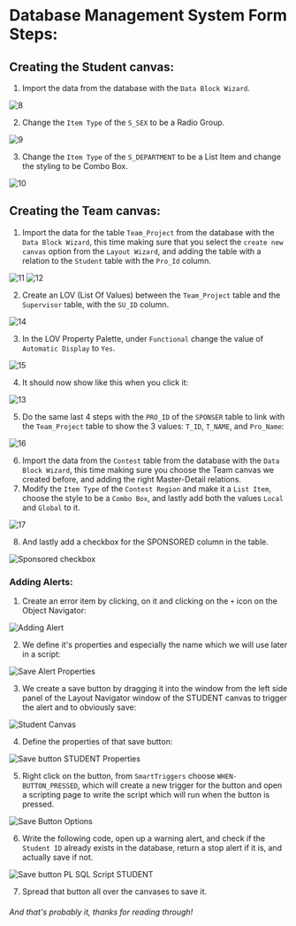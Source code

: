 # Database Management System Form Steps:
## Creating the Student canvas:
1. Import the data from the database with the `Data Block Wizard`.

![8](https://user-images.githubusercontent.com/26281629/208731309-b09dde2b-757b-4a11-a065-454f7694614e.png)

2. Change the `Item Type` of the `S_SEX` to be a Radio Group.

![9](https://user-images.githubusercontent.com/26281629/208732026-732cc55e-97e9-42b2-a682-ee6a18ceb860.png)

3. Change the `Item Type` of the `S_DEPARTMENT` to be a List Item and change the styling to be Combo Box.

![10](https://user-images.githubusercontent.com/26281629/208732495-0516373e-235c-4adc-97f2-783e716f2146.png)

## Creating the Team canvas:
1. Import the data for the table `Team_Project` from the database with the `Data Block Wizard`, this time making sure that you select the `create new canvas` option from the `Layout Wizard`, and adding the table with a relation to the `Student` table with the `Pro_Id` column.

![11](https://user-images.githubusercontent.com/26281629/208733385-68af8874-75e8-473e-8913-3938b922406f.png)
![12](https://user-images.githubusercontent.com/26281629/208733770-630f5384-2752-453d-83d1-e37bf6cf931f.png)

2. Create an LOV (List Of Values) between the `Team_Project` table and the `Supervisor` table, with the `SU_ID` column.

![14](https://user-images.githubusercontent.com/26281629/208739820-1f35d3a6-8027-4511-aa8d-53ee0e975975.png)

3. In the LOV Property Palette, under `Functional` change the value of `Automatic Display` to `Yes`.

![15](https://user-images.githubusercontent.com/26281629/208740067-74aa1189-3fc9-43cc-85c8-0fcf8a65f3b0.png)

4. It should now show like this when you click it:

![13](https://user-images.githubusercontent.com/26281629/208740191-99155573-7369-4d89-a11b-af5e4c0cb2fb.png)

5. Do the same last 4 steps with the `PRO_ID` of the `SPONSER` table to link with the `Team_Project` table to show the 3 values: `T_ID`, `T_NAME`, and `Pro_Name`:

![16](https://user-images.githubusercontent.com/26281629/208743439-5307d17b-0a6f-4d6b-a92b-72f3684c1eda.png)

6. Import the data from the `Contest` table from the database with the `Data Block Wizard`, this time making sure you choose the Team canvas we created before, and adding the right Master-Detail relations.
7. Modify the `Item Type` of the `Contest Region` and make it a `List Item`, choose the style to be a `Combo Box`, and lastly add both the values `Local` and `Global` to it.

![17](https://user-images.githubusercontent.com/26281629/208744477-e2dcd548-e87f-4149-895b-0adf7ab5008c.png)

8. And lastly add a checkbox for the SPONSORED column in the table.

![Sponsored checkbox](https://user-images.githubusercontent.com/26281629/208782983-a6371897-4f61-40f6-845c-7f6a9649c78d.png)

### Adding Alerts:
1. Create an error item by clicking, on it and clicking on the `+` icon on the Object Navigator:

![Adding Alert](https://user-images.githubusercontent.com/26281629/208781584-e31cb4fe-629c-4cbe-970e-789284850491.png)

2. We define it's properties and especially the name which we will use later in a script:

![Save Alert Properties](https://user-images.githubusercontent.com/26281629/208781830-51be34fb-f0c2-45d2-953c-960dbb269e5f.png)

3. We create a save button by dragging it into the window from the left side panel of the Layout Navigator window of the STUDENT canvas to trigger the alert and to obviously save:

![Student Canvas](https://user-images.githubusercontent.com/26281629/208782074-fbf6c05b-dd5c-4905-ada3-b1501e37d078.png)

4. Define the properties of that save button:

![Save button STUDENT Properties](https://user-images.githubusercontent.com/26281629/208782153-b197057a-6708-464f-a271-ca2694099153.png)

5. Right click on the button, from `SmartTriggers` choose `WHEN-BUTTON_PRESSED`, which will create a new trigger for the button and open a scripting page to write the script which will run when the button is pressed.

![Save Button Options](https://user-images.githubusercontent.com/26281629/208782283-0439d55c-9f31-4c40-8b5f-1ea59421747d.png)

6. Write the following code, open up a warning alert, and check if the `Student ID` already exists in the database, return a stop alert if it is, and actually save if not.

![Save button PL SQL Script STUDENT](https://user-images.githubusercontent.com/26281629/208782681-67c55182-8300-46db-8c32-1bfc24bb9671.png)

7. Spread that button all over the canvases to save it.

###### And that's probably it, thanks for reading through!
